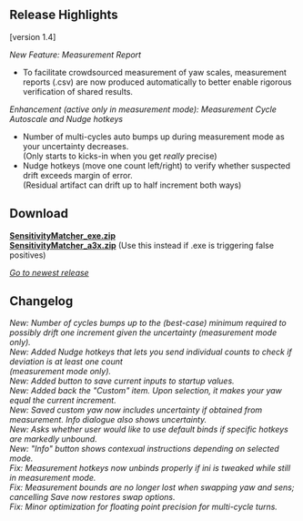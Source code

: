 ## Release Highlights

[version 1.4]

_New Feature: Measurement Report_

* To facilitate crowdsourced measurement of yaw scales, measurement reports (.csv) are now produced automatically to better enable rigorous verification of shared results.

_Enhancement (active only in measurement mode): Measurement Cycle Autoscale and Nudge hotkeys_

* Number of multi-cycles auto bumps up during measurement mode as your uncertainty decreases. \
(Only starts to kicks-in when you get _really_ precise)
* Nudge hotkeys (move one count left/right) to verify whether suspected drift exceeds margin of error. \
(Residual artifact can drift up to half increment both ways)

## Download

[**SensitivityMatcher_exe.zip**](https://github.com/KovaaK/SensitivityMatcher/releases/download/1.4/SensitivityMatcher_exe.zip) \
[**SensitivityMatcher_a3x.zip**](https://github.com/KovaaK/SensitivityMatcher/releases/download/1.4/SensitivityMatcher_a3x.zip) (Use this instead if .exe is triggering false positives)

[_Go to newest release_](https://github.com/KovaaK/SensitivityMatcher/releases/latest)

## Changelog
_New: Number of cycles bumps up to the (best-case) minimum required to possibly drift one increment given the uncertainty (measurement mode only)._ \
_New: Added Nudge hotkeys that lets you send individual counts to check if deviation is at least one count \
(measurement mode only)._ \
_New: Added button to save current inputs to startup values._ \
_New: Added back the "Custom" item. Upon selection, it makes your yaw equal the current increment._ \
_New: Saved custom yaw now includes uncertainty if obtained from measurement. Info dialogue also shows uncertainty._ \
_New: Asks whether user would like to use default binds if specific hotkeys are markedly unbound._ \
_New: "Info" button shows contexual instructions depending on selected mode._ \
_Fix:  Measurement hotkeys now unbinds properly if ini is tweaked while still in measurement mode._ \
_Fix:  Measurement bounds are no longer lost when swapping yaw and sens; cancelling Save now restores swap options._ \
_Fix:  Minor optimization for floating point precision for multi-cycle turns._
